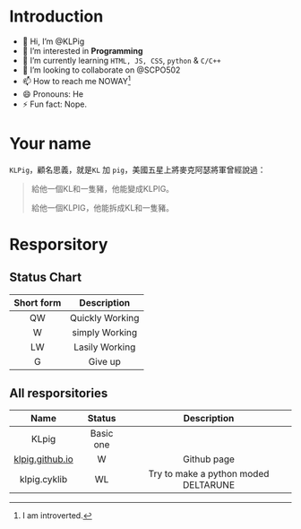 # Introduction
- 👋 Hi, I’m @KLPig
- 👀 I’m interested in **Programming**
- 🌱 I’m currently learning `HTML, JS, CSS`, `python` & `C/C++`
- 💞️ I’m looking to collaborate on @SCPO502
- 📫 How to reach me NOWAY[^WHY]
- 😄 Pronouns: He
- ⚡ Fun fact: Nope.
# Your name
`KLPig`，顧名思義，就是`KL` 加 `pig`，美國五星上將麥克阿瑟將軍曾經說過：
> 給他一個KL和一隻豬，他能變成KLPIG。
> 
> 給他一個KLPIG，他能拆成KL和一隻豬。
# Resporsitory
## Status Chart
Short form|Description
:--------:|:---------:
QW|Quickly Working
W|simply Working
LW|Lasily Working
G|Give up
## All resporsitories
Name|Status|Description
:--:|:----:|:---------:
KLpig|Basic one
[klpig.github.io](https://klpig.github.io)|W|Github page
klpig.cyklib|WL|Try to make a python moded DELTARUNE



[^WHY]: I am introverted.
<!---
KLPig/KLPig is a ✨ special ✨ repository because its `README.md` (this file) appears on your GitHub profile.
You can click the Preview link to take a look at your changes.
--->
